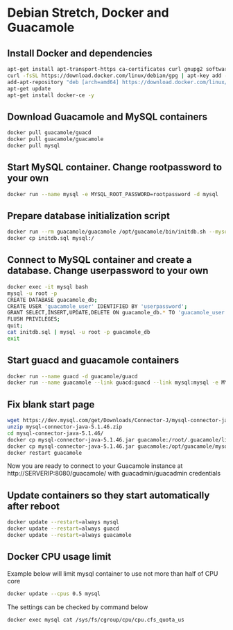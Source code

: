 # Debian Stretch, Docker and Guacamole

## Install Docker and dependencies

```bash
apt-get install apt-transport-https ca-certificates curl gnupg2 software-properties-common zip -y
curl -fsSL https://download.docker.com/linux/debian/gpg | apt-key add -
add-apt-repository "deb [arch=amd64] https://download.docker.com/linux/debian $(lsb_release -cs) stable"
apt-get update
apt-get install docker-ce -y
```

## Download Guacamole and MySQL containers

```bash
docker pull guacamole/guacd
docker pull guacamole/guacamole
docker pull mysql
```

## Start MySQL container. Change rootpassword to your own

```bash
docker run --name mysql -e MYSQL_ROOT_PASSWORD=rootpassword -d mysql
```

## Prepare database initialization script

```bash
docker run --rm guacamole/guacamole /opt/guacamole/bin/initdb.sh --mysql > initdb.sql
docker cp initdb.sql mysql:/
```

## Connect to MySQL container and create a database. Change userpassword to your own

```bash
docker exec -it mysql bash
mysql -u root -p
CREATE DATABASE guacamole_db;
CREATE USER 'guacamole_user' IDENTIFIED BY 'userpassword';
GRANT SELECT,INSERT,UPDATE,DELETE ON guacamole_db.* TO 'guacamole_user';
FLUSH PRIVILEGES;
quit;
cat initdb.sql | mysql -u root -p guacamole_db
exit
```

## Start guacd and guacamole containers

```bash
docker run --name guacd -d guacamole/guacd
docker run --name guacamole --link guacd:guacd --link mysql:mysql -e MYSQL_DATABASE=guacamole_db -e MYSQL_USER=guacamole_user -e MYSQL_PASSWORD=userpassword -d -p 8080:8080 guacamole/guacamole
```

## Fix blank start page

```bash
wget https://dev.mysql.com/get/Downloads/Connector-J/mysql-connector-java-5.1.46.zip
unzip mysql-connector-java-5.1.46.zip
cd mysql-connector-java-5.1.46/
docker cp mysql-connector-java-5.1.46.jar guacamole:/root/.guacamole/lib/
docker cp mysql-connector-java-5.1.46.jar guacamole:/opt/guacamole/mysql/
docker restart guacamole
```

Now you are ready to connect to your Guacamole instance at http://SERVERIP:8080/guacamole/ with guacadmin/guacadmin credentials

## Update containers so they start automatically after reboot

```bash
docker update --restart=always mysql
docker update --restart=always guacd
docker update --restart=always guacamole
```

## Docker CPU usage limit

Example below will limit mysql container to use not more than half of CPU core

```bash
docker update --cpus 0.5 mysql

```

The settings can be checked by command below

```bash
docker exec mysql cat /sys/fs/cgroup/cpu/cpu.cfs_quota_us
```